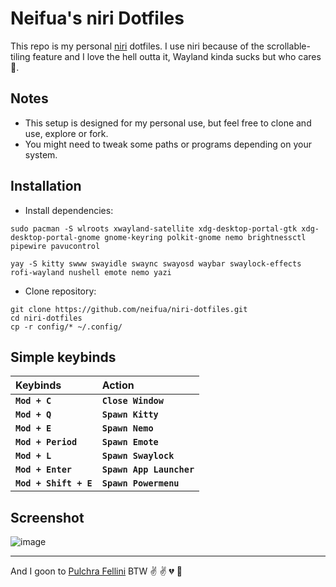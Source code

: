 # Neifua's niri Dotfiles

This repo is my personal [niri](https://github.com/YaLTeR/niri) dotfiles. I use niri because of the scrollable-tiling feature and I love the hell outta it, Wayland kinda sucks but who cares 🤷.

## Notes

- This setup is designed for my personal use, but feel free to clone and use, explore or fork.
- You might need to tweak some paths or programs depending on your system.

## Installation
- Install dependencies:

```
sudo pacman -S wlroots xwayland-satellite xdg-desktop-portal-gtk xdg-desktop-portal-gnome gnome-keyring polkit-gnome nemo brightnessctl pipewire pavucontrol
```
```
yay -S kitty swww swayidle swaync swayosd waybar swaylock-effects rofi-wayland nushell emote nemo yazi
```

- Clone repository:

```
git clone https://github.com/neifua/niri-dotfiles.git
cd niri-dotfiles
cp -r config/* ~/.config/
```

## Simple keybinds
|**Keybinds**|**Action**|
|:-|:-|
|**`Mod + C`**|**`Close Window`**|
|**`Mod + Q`**|**`Spawn Kitty`**|
|**`Mod + E`**|**`Spawn Nemo`**|
|**`Mod + Period`**|**`Spawn Emote`**|
|**`Mod + L`**|**`Spawn Swaylock`**|
|**`Mod + Enter`**|**`Spawn App Launcher`**|
|**`Mod + Shift + E`**|**`Spawn Powermenu`**|

## Screenshot
![image](https://github.com/user-attachments/assets/b5dfe29c-5949-4cc3-b7ab-a054cecaacfb)


---

And I goon to [Pulchra Fellini](https://zenless-zone-zero.fandom.com/wiki/Pulchra_Fellini) BTW ✌️ ✌️ 💔 🥀
